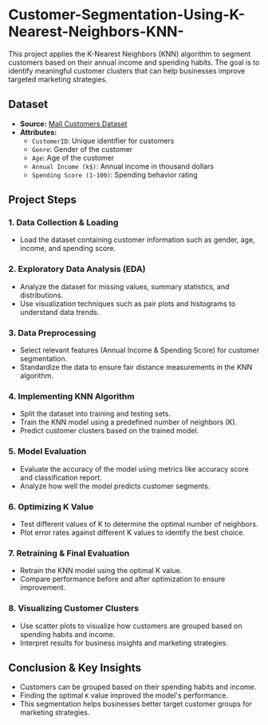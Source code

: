 # Customer-Segmentation-Using-K-Nearest-Neighbors-KNN-
This project applies the K-Nearest Neighbors (KNN) algorithm to segment customers based on their annual income and spending habits. The goal is to identify meaningful customer clusters that can help businesses improve targeted marketing strategies.

## **Dataset**
- **Source:** [Mall Customers Dataset](https://www.kaggle.com/datasets/shwetabh123/mall-customers)
- **Attributes:**
  - `CustomerID`: Unique identifier for customers
  - `Genre`: Gender of the customer
  - `Age`: Age of the customer
  - `Annual Income (k$)`: Annual income in thousand dollars
  - `Spending Score (1-100)`: Spending behavior rating

## **Project Steps**
### **1. Data Collection & Loading**
- Load the dataset containing customer information such as gender, age, income, and spending score.

### **2. Exploratory Data Analysis (EDA)**
- Analyze the dataset for missing values, summary statistics, and distributions.
- Use visualization techniques such as pair plots and histograms to understand data trends.

### **3. Data Preprocessing**
- Select relevant features (Annual Income & Spending Score) for customer segmentation.
- Standardize the data to ensure fair distance measurements in the KNN algorithm.

### **4. Implementing KNN Algorithm**
- Split the dataset into training and testing sets.
- Train the KNN model using a predefined number of neighbors (K).
- Predict customer clusters based on the trained model.

### **5. Model Evaluation**
- Evaluate the accuracy of the model using metrics like accuracy score and classification report.
- Analyze how well the model predicts customer segments.

### **6. Optimizing K Value**
- Test different values of K to determine the optimal number of neighbors.
- Plot error rates against different K values to identify the best choice.

### **7. Retraining & Final Evaluation**
- Retrain the KNN model using the optimal K value.
- Compare performance before and after optimization to ensure improvement.

### **8. Visualizing Customer Clusters**
- Use scatter plots to visualize how customers are grouped based on spending habits and income.
- Interpret results for business insights and marketing strategies.

## **Conclusion & Key Insights**
- Customers can be grouped based on their spending habits and income.
- Finding the optimal `K` value improved the model's performance.
- This segmentation helps businesses better target customer groups for marketing strategies.

